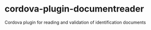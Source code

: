 # cordova-plugin-documentreader
Cordova plugin for reading and validation of identification documents
